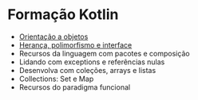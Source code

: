 # Formação Kotlin

* [Orientação a objetos](./1.orientacao-a-objetos/README.md)
* [Herança, polimorfismo e interface](./2.heranca-polimorfismo-e-interface/README.md)
* Recursos da linguagem com pacotes e composição
* Lidando com exceptions e referências nulas
* Desenvolva com coleções, arrays e listas
* Collections: Set e Map
* Recursos do paradigma funcional
